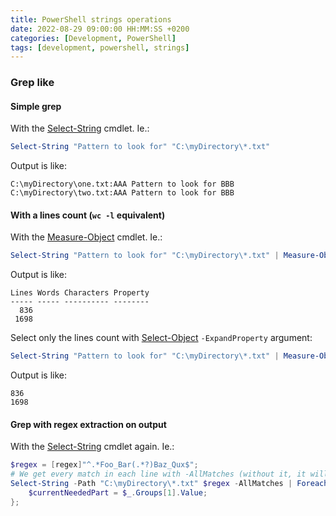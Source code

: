```yaml
---
title: PowerShell strings operations
date: 2022-08-29 09:00:00 HH:MM:SS +0200
categories: [Development, PowerShell]
tags: [development, powershell, strings]
---
```


### Grep like

#### Simple grep

With the [Select-String](https://docs.microsoft.com/en-us/powershell/module/microsoft.powershell.utility/select-string?view=powershell-7) cmdlet. Ie.:

```powershell
Select-String "Pattern to look for" "C:\myDirectory\*.txt"
```

Output is like:

```text
C:\myDirectory\one.txt:AAA Pattern to look for BBB
C:\myDirectory\two.txt:AAA Pattern to look for BBB
```

#### With a lines count (`wc -l` equivalent)

With the [Measure-Object](https://docs.microsoft.com/en-us/powershell/module/microsoft.powershell.utility/measure-object?view=powershell-7) cmdlet. Ie.:

```powershell
Select-String "Pattern to look for" "C:\myDirectory\*.txt" | Measure-Object -Line
```

Output is like:

```text
Lines Words Characters Property
----- ----- ---------- --------
  836                          
 1698
```

Select only the lines count with [Select-Object](https://docs.microsoft.com/fr-fr/powershell/module/microsoft.powershell.utility/select-object?view=powershell-7.2) `-ExpandProperty` argument:

```powershell
Select-String "Pattern to look for" "C:\myDirectory\*.txt" | Measure-Object -Line | Select-Object -ExpandProperty Lines
```

Output is like:

```text
836                          
1698
```

#### Grep with regex extraction on output

With the [Select-String](https://docs.microsoft.com/en-us/powershell/module/microsoft.powershell.utility/select-string?view=powershell-7) cmdlet again. Ie.:

```powershell
$regex = [regex]"^.*Foo_Bar(.*?)Baz_Qux$";
# We get every match in each line with -AllMatches (without it, it will get the first match in each line)
Select-String -Path "C:\myDirectory\*.txt" $regex -AllMatches | Foreach-Object {$_.Matches} | Foreach-Object {
    $currentNeededPart = $_.Groups[1].Value;
};
```
